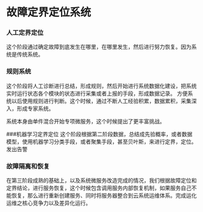 # 故障定界定位系统

###  人工定界定位
这个阶段通过确定故障到底发生在哪里，在哪里发生，然后进行努力恢复。因为系统是传统系统。

### 规则系统
这个阶段将人工诊断进行总结，形成规则，然后开始进行系统数据化建设，把系统实时运行状态各个模块的状态进行采集或者上报的手段，形成数据记录。 方便系统以后使用规则进行判断。这个时候，通过不断人工经验积累，数据累积，采集深入，形成专家系统。

系统本身由单件混合开始专项微服务，这个时候提出了更丰富挑战。

###机器学习定界定位
这个阶段根据第二阶段数据，总结成先验概率，或者数据模型，使用机器学习分类手段，或者聚集手段，甚至贝叶斯，来进行定界，定位。发出告警

### 故障隔离和恢复
在第三阶段成熟的基础上，以及系统微服务改造完成的情况，我们根据故障定位和定界结论，进行服务恢复，这个时候包含调用服务内部恢复机制，如果服务自己不能恢复，那么进行重新创建服务、同时将服务器整合到云系统运维体系。完成运化运维之核心竞争力以及差异化运行。

